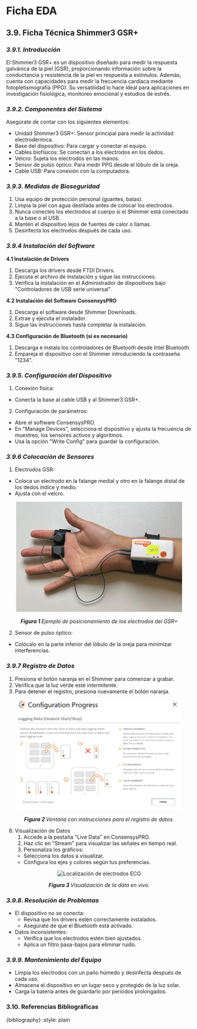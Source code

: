 # Ficha EDA
## 3.9. Ficha Técnica Shimmer3 GSR+
### *__3.9.1. Introducción__* 

El Shimmer3 GSR+ es un dispositivo diseñado para medir la respuesta galvánica de la piel (GSR), proporcionando información sobre la conductancia y resistencia de la piel en respuesta a estímulos. Además, cuenta con capacidades para medir la frecuencia cardíaca mediante fotopletismografía (PPG). Su versatilidad lo hace ideal para aplicaciones en investigación fisiológica, monitoreo emocional y estudios de estrés.
 
### *__3.9.2. Componentes del Sistema__*
 
Asegúrate de contar con los siguientes elementos: 
* Unidad Shimmer3 GSR+: Sensor principal para medir la actividad electrodérmica. 
* Base del dispositivo: Para cargar y conectar el equipo. 
* Cables biofísicos: Se conectan a los electrodos en los dedos. 
* Velcro: Sujeta los electrodos en las manos. 
* Sensor de pulso óptico: Para medir PPG desde el lóbulo de la oreja.
* Cable USB: Para conexión con la computadora. 

### *__3.9.3. Medidas de Bioseguridad__* 

1. Usa equipo de protección personal (guantes, batas). 
2. Limpia la piel con agua destilada antes de colocar los electrodos. 
3. Nunca conectes los electrodos al cuerpo si el Shimmer está conectado a la base o al USB. 
4. Mantén el dispositivo lejos de fuentes de calor o llamas. 
5. Desinfecta los electrodos después de cada uso. 

### *__3.9.4 Instalación del Software__*

__4.1 Instalación de Drivers__
1. Descarga los drivers desde FTDI Drivers. 
2. Ejecuta el archivo de instalación y sigue las instrucciones. 
3. Verifica la instalación en el Administrador de dispositivos bajo "Controladores de USB serie universal". 

__4.2 Instalación del Software ConsensysPRO__
1. Descarga el software desde Shimmer Downloads. 
2. Extrae y ejecuta el instalador. 
3. Sigue las instrucciones hasta completar la instalación. 

__4.3 Configuración de Bluetooth (si es necesario)__
1. Descarga e instala los controladores de Bluetooth desde Intel Bluetooth.
2. Empareja el dispositivo con el Shimmer introduciendo la contraseña "1234". 

### *__3.9.5. Configuración del Dispositivo__*
1. Conexión física: 
* Conecta la base al cable USB y al Shimmer3 GSR+. 

2. Configuración de parámetros: 
* Abre el software ConsensysPRO. 
* En "Manage Devices", selecciona el dispositivo y ajusta la frecuencia de muestreo, los sensores activos y algoritmos. 
* Usa la opción "Write Config" para guardar la configuración. 

### *3.9.6 Colocación de Sensores*
1. Electrodos GSR: 
* Coloca un electrodo en la falange medial y otro en la falange distal de los dedos índice y medio. 
* Ajusta con el velcro.

<div align="center">
  <img src="https://raw.githubusercontent.com/neuropucp/lab-book/main/book/res/manualEDA_Posicionamiento_de_electrodos.png" alt="Localización de electrodos ECG" width="auto" height="auto">
  <p><em><strong> Figura 1 </strong>Ejemplo de posicionamiento 	de los electrodos del GSR+</em></p>
</div>
 
2. Sensor de pulso óptico: 
* Colócalo en la parte inferior del lóbulo de la oreja para minimizar interferencias. 

### *3.9.7 Registro de Datos*
1. Presiona el botón naranja en el Shimmer para comenzar a grabar.
2. Verifica que la luz verde esté intermitente. 
3. Para detener el registro, presiona nuevamente el botón naranja. 

<div align="center">
  <img src="https://raw.githubusercontent.com/neuropucp/lab-book/main/book/res/manualEDA_Venta_de_intruscciones.png" alt="Localización de electrodos ECG" width="auto" height="auto">
  <p><em><strong> Figura 2 </strong>Ventana con instrucciones para el registro de datos.</em></p>
</div>

8. Visualización de Datos 
	1. Accede a la pestaña "Live Data" en ConsensysPRO. 
	2. Haz clic en "Stream" para visualizar las señales en tiempo real. 
	3. Personaliza los gráficos: 
	* Selecciona los datos a visualizar. 
	* Configura los ejes y colores según tus preferencias. 
	
<div align="center">
  <img src="https://raw.githubusercontent.com/neuropucp/lab-book/main/book/res/manualEDA_Visualiación_de_data.png" alt="Localización de electrodos ECG" width="auto" height="auto">
  <p><em><strong> Figura 3 </strong>Visualización de la data en vivo.</em></p>
</div>

### *__3.9.8. Resolución de Problemas__*
* El dispositivo no se conecta: 
	* Revisa que los drivers estén correctamente instalados. 
	* Asegúrate de que el Bluetooth está activado. 
* Datos inconsistentes: 
	* Verifica que los electrodos estén bien ajustados. 
	* Aplica un filtro pasa-bajos para eliminar ruido. 

### *__3.9.9. Mantenimiento del Equipo__*
* Limpia los electrodos con un paño húmedo y desinfecta después de cada uso. 
* Almacena el dispositivo en un lugar seco y protegido de la luz solar. 
* Carga la batería antes de guardarlo por períodos prolongados.

### __3.10. Referencias Bibliográficas__
{bibliography}
:style: plain

